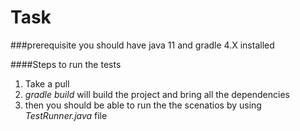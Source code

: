 # Task

###prerequisite
you should have java 11 and gradle 4.X installed 

####Steps to run the tests

1. Take a pull
2. _gradle build_ will build the project and bring all the dependencies
3. then you should be able to run the the scenatios by using _TestRunner.java_ file
